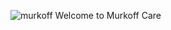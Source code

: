 ![murkoff](https://github.com/user-attachments/assets/a8058ad9-fbbf-4574-9c17-213c4d844f83)
Welcome to Murkoff Care
